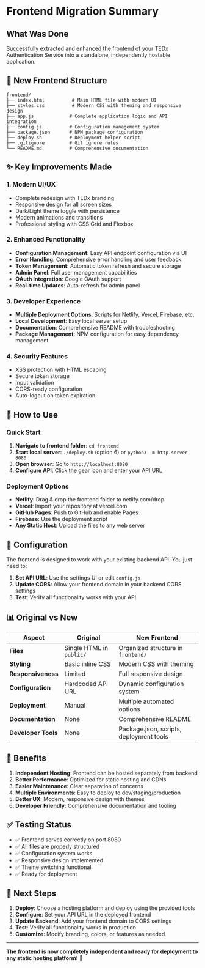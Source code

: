 # Frontend Migration Summary

## What Was Done

Successfully extracted and enhanced the frontend of your TEDx Authentication Service into a standalone, independently hostable application.

## 📁 New Frontend Structure

```
frontend/
├── index.html          # Main HTML file with modern UI
├── styles.css          # Modern CSS with theming and responsive design
├── app.js             # Complete application logic and API integration
├── config.js          # Configuration management system
├── package.json       # NPM package configuration
├── deploy.sh          # Deployment helper script
├── .gitignore         # Git ignore rules
└── README.md          # Comprehensive documentation
```

## ✨ Key Improvements Made

### 1. **Modern UI/UX**
- Complete redesign with TEDx branding
- Responsive design for all screen sizes
- Dark/Light theme toggle with persistence
- Modern animations and transitions
- Professional styling with CSS Grid and Flexbox

### 2. **Enhanced Functionality**
- **Configuration Management**: Easy API endpoint configuration via UI
- **Error Handling**: Comprehensive error handling and user feedback
- **Token Management**: Automatic token refresh and secure storage
- **Admin Panel**: Full user management capabilities
- **OAuth Integration**: Google OAuth support
- **Real-time Updates**: Auto-refresh for admin panel

### 3. **Developer Experience**
- **Multiple Deployment Options**: Scripts for Netlify, Vercel, Firebase, etc.
- **Local Development**: Easy local server setup
- **Documentation**: Comprehensive README with troubleshooting
- **Package Management**: NPM configuration for easy dependency management

### 4. **Security Features**
- XSS protection with HTML escaping
- Secure token storage
- Input validation
- CORS-ready configuration
- Auto-logout on token expiration

## 🚀 How to Use

### Quick Start
1. **Navigate to frontend folder**: `cd frontend`
2. **Start local server**: `./deploy.sh` (option 6) or `python3 -m http.server 8080`
3. **Open browser**: Go to `http://localhost:8080`
4. **Configure API**: Click the gear icon and enter your API URL

### Deployment Options
- **Netlify**: Drag & drop the frontend folder to netlify.com/drop
- **Vercel**: Import your repository at vercel.com
- **GitHub Pages**: Push to GitHub and enable Pages
- **Firebase**: Use the deployment script
- **Any Static Host**: Upload the files to any web server

## 🔧 Configuration

The frontend is designed to work with your existing backend API. You just need to:

1. **Set API URL**: Use the settings UI or edit `config.js`
2. **Update CORS**: Allow your frontend domain in your backend CORS settings
3. **Test**: Verify all functionality works with your API

## 📊 Original vs New

| Aspect | Original | New Frontend |
|--------|----------|--------------|
| **Files** | Single HTML in `public/` | Organized structure in `frontend/` |
| **Styling** | Basic inline CSS | Modern CSS with theming |
| **Responsiveness** | Limited | Full responsive design |
| **Configuration** | Hardcoded API URL | Dynamic configuration system |
| **Deployment** | Manual | Multiple automated options |
| **Documentation** | None | Comprehensive README |
| **Developer Tools** | None | Package.json, scripts, deployment tools |

## 🌟 Benefits

1. **Independent Hosting**: Frontend can be hosted separately from backend
2. **Better Performance**: Optimized for static hosting and CDNs
3. **Easier Maintenance**: Clear separation of concerns
4. **Multiple Environments**: Easy to deploy to dev/staging/production
5. **Better UX**: Modern, responsive design with themes
6. **Developer Friendly**: Comprehensive documentation and tooling

## ✅ Testing Status

- ✅ Frontend serves correctly on port 8080
- ✅ All files are properly structured
- ✅ Configuration system works
- ✅ Responsive design implemented
- ✅ Theme switching functional
- ✅ Ready for deployment

## 🎯 Next Steps

1. **Deploy**: Choose a hosting platform and deploy using the provided tools
2. **Configure**: Set your API URL in the deployed frontend
3. **Update Backend**: Add your frontend domain to CORS settings
4. **Test**: Verify all functionality works in production
5. **Customize**: Modify branding, colors, or features as needed

---

**The frontend is now completely independent and ready for deployment to any static hosting platform!** 🚀 